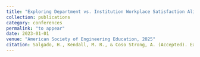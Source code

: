 ```yaml
---
title: "Exploring Department vs. Institution Workplace Satisfaction Alignment Among STEM Professional Track Faculty at HSIs Using Machine Learning."
collection: publications
category: conferences
permalink: "to appear"
date: 2023-01-01
venue: "American Society of Engineering Education, 2025"
citation: Salgado, H., Kendall, M. R., & Coso Strong, A. (Accepted). Exploring Department vs. Institution Workplace Satisfaction Alignment Among STEM Professional Track Faculty at HSIs Using Machine Learning. 2025 ASEE Annual Conference & Exposition Proceedings. 2025 ASEE Annual Conference & Exposition, Montreal, CA. "
---
```



